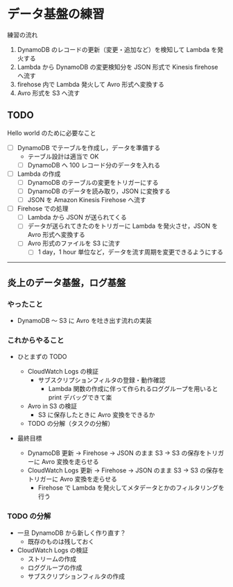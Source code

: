 # データ基盤の練習

練習の流れ

1. DynamoDB のレコードの更新（変更・追加など）を検知して Lambda を発火する
2. Lambda から DynamoDB の変更検知分を JSON 形式で Kinesis firehose へ流す
3. firehose 内で Lambda 発火して Avro 形式へ変換する
4. Avro 形式を S3 へ流す

## TODO

Hello world のために必要なこと

- [ ] DynamoDB でテーブルを作成し，データを準備する
  - テーブル設計は適当で OK
  - [ ] DynamoDB へ 100 レコード分のデータを入れる
- [ ] Lambda の作成
  - [ ] DynamoDB のテーブルの変更をトリガーにする
  - [ ] DynamoDB のデータを読み取り，JSON に変換する
  - [ ] JSON を Amazon Kinesis Firehose へ流す
- [ ] Firehose での処理
  - [ ] Lambda から JSON が送られてくる
  - [ ] データが送られてきたのをトリガーに Lambda を発火させ，JSON を Avro 形式へ変換する
  - [ ] Avro 形式のファイルを S3 に流す
    - [ ] 1 day，1 hour 単位など，データを流す周期を変更できるようにする

---

## 炎上のデータ基盤，ログ基盤

### やったこと

- DynamoDB 〜 S3 に Avro を吐き出す流れの実装

### これからやること

- ひとまずの TODO
  - CloudWatch Logs の検証
    - サブスクリプションフィルタの登録・動作確認
      - Lambda 関数の作成に伴って作られるロググループを用いると print デバッグできて楽
  - Avro in S3 の検証
    - S3 に保存したときに Avro 変換をできるか
  - TODO の分解（タスクの分解）

- 最終目標
  - DynamoDB 更新 -> Firehose -> JSON のまま S3 -> S3 の保存をトリガーに Avro 変換を走らせる
  - CloudWatch Logs 更新 -> Firehose -> JSON のまま S3 -> S3 の保存をトリガーに Avro 変換を走らせる
    - Firehose で Lambda を発火してメタデータとかのフィルタリングを行う

### TODO の分解

- 一旦 DynamoDB から新しく作り直す？
  - 既存のものは残しておく
- CloudWatch Logs の検証
  - ストリームの作成
  - ロググループの作成
  - サブスクリプションフィルタの作成